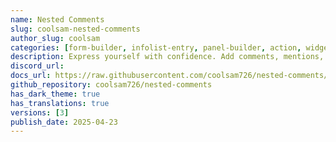 ```yaml
---
name: Nested Comments
slug: coolsam-nested-comments
author_slug: coolsam
categories: [form-builder, infolist-entry, panel-builder, action, widget]
description: Express yourself with confidence. Add comments, mentions, replies, and emoji reactions to your model and allow your users to interact with them from your frontend or resources pages.
discord_url:
docs_url: https://raw.githubusercontent.com/coolsam726/nested-comments/main/README.md
github_repository: coolsam726/nested-comments
has_dark_theme: true
has_translations: true
versions: [3]
publish_date: 2025-04-23
---
```

